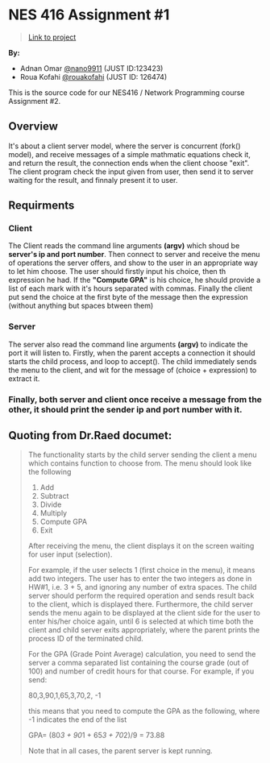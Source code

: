 # NES 416 Assignment #1
>[Link to project](https://github.com/nano9911/NES416-Assignments)

**By:**
- Adnan Omar [@nano9911](https://github.com/nano9911) (JUST ID:123423)
- Roua Kofahi [@rouakofahi](https://github.com/rouakofahi) (JUST ID: 126474)

This is the source code for our NES416 / Network Programming course Assignment #2.

## Overview
It's about a client server model, where the server is concurrent (fork() model), and receive messages of
a simple mathmatic equations check it, and return the result, the connection ends when the client
choose "exit". The client program check the input given from user, then send it to server waiting
for the result, and finnaly present it to user.

## Requirments
### Client
The Client reads the command line arguments **(argv)** which shoud be **server's ip and port number**.
Then connect to server and receive the menu of operations the server offers, and show to the user
in an appropriate way to let him choose. The user should firstly input his choice, then th expression
he had. If the **"Compute GPA"** is his choice, he should provide a list of each mark with it's hours
separated with commas.
Finally the client put send the choice at the first byte of the message then the expression (without
anything but spaces btween them)
### Server
The server also read the command line arguments **(argv)** to indicate the port it will listen to.
Firstly, when the parent accepts a connection it should starts the child process, and loop to accept().
The child immediately sends the menu to the client, and wit for the message of (choice + expression) to
extract it.

### Finally, both server and client once receive a message from the other, it should print the **sender ip and port number** with it.


## Quoting from Dr.Raed documet:
>
> The functionality starts by the child server sending the client a menu which contains function to
> choose from. The menu should look like the following
>   1) Add
>   2) Subtract
>   3) Divide
>   4) Multiply
>   5) Compute GPA
>   6) Exit
>
> After receiving the menu, the client displays it on the screen waiting for user input (selection).
>
> For example, if the user selects 1 (first choice in the menu), it means add two integers. The user has
> to enter the two integers as done in HW#1, i.e. 3 + 5, and ignoring any number of extra spaces. The
> child server should perform the required operation and sends result back to the client, which is
> displayed there. Furthermore, the child server sends the menu again to be displayed at the client side
> for the user to enter his/her choice again, until 6 is selected at which time both the client and child
> server exits appropriately, where the parent prints the process ID of the terminated child.
>
>
> For the GPA (Grade Point Average) calculation, you need to send the server a comma separated
> list containing the course grade (out of 100) and number of credit hours for that course.
> For example, if you send: 
>
> 80,3,90,1,65,3,70,2, -1 
>
> this means that you need to compute the GPA as the following, where -1 indicates the end of the list
>
> GPA= (80*3 + 90*1 + 65*3 + 70*2)/9 = 73.88
>
> Note that in all cases, the parent server is kept running.
>
